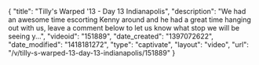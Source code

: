 {
    "title": "Tilly's Warped '13 - Day 13 Indianapolis",
    "description": "We had an awesome time escorting Kenny around and he had a great time hanging out with us, leave a comment below to let us know what stop we will be seeing y...",
    "videoid": "151889",
    "date_created": "1397072622",
    "date_modified": "1418181272",
    "type": "captivate",
    "layout": "video",
    "url": "\/v\/tilly-s-warped-13-day-13-indianapolis\/151889"
}